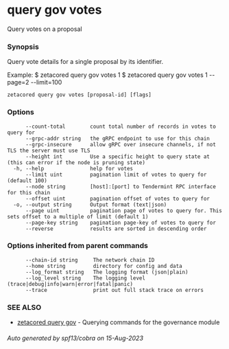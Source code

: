 # query gov votes

Query votes on a proposal

### Synopsis

Query vote details for a single proposal by its identifier.

Example:
$ zetacored query gov votes 1
$ zetacored query gov votes 1 --page=2 --limit=100

```
zetacored query gov votes [proposal-id] [flags]
```

### Options

```
      --count-total        count total number of records in votes to query for
      --grpc-addr string   the gRPC endpoint to use for this chain
      --grpc-insecure      allow gRPC over insecure channels, if not TLS the server must use TLS
      --height int         Use a specific height to query state at (this can error if the node is pruning state)
  -h, --help               help for votes
      --limit uint         pagination limit of votes to query for (default 100)
      --node string        [host]:[port] to Tendermint RPC interface for this chain 
      --offset uint        pagination offset of votes to query for
  -o, --output string      Output format (text|json) 
      --page uint          pagination page of votes to query for. This sets offset to a multiple of limit (default 1)
      --page-key string    pagination page-key of votes to query for
      --reverse            results are sorted in descending order
```

### Options inherited from parent commands

```
      --chain-id string     The network chain ID
      --home string         directory for config and data 
      --log_format string   The logging format (json|plain) 
      --log_level string    The logging level (trace|debug|info|warn|error|fatal|panic) 
      --trace               print out full stack trace on errors
```

### SEE ALSO

* [zetacored query gov](zetacored_query_gov.md)	 - Querying commands for the governance module

###### Auto generated by spf13/cobra on 15-Aug-2023
